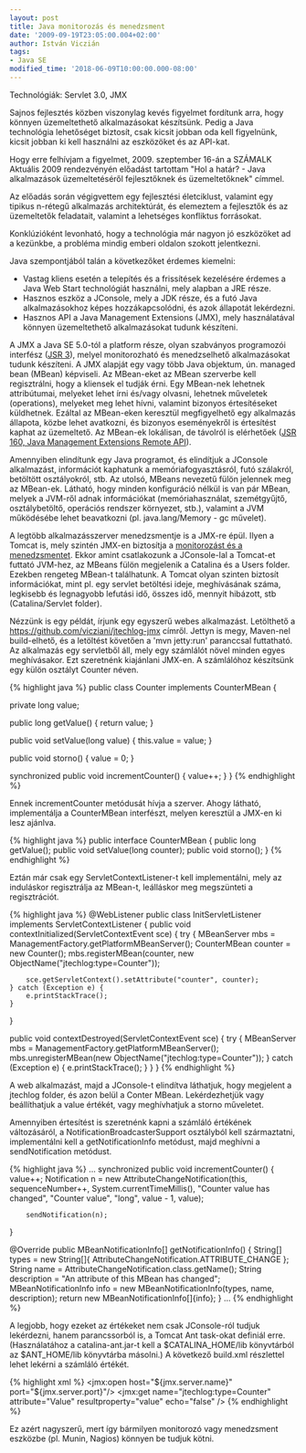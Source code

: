 ```yaml
---
layout: post
title: Java monitorozás és menedzsment
date: '2009-09-19T23:05:00.004+02:00'
author: István Viczián
tags:
- Java SE
modified_time: '2018-06-09T10:00:00.000-08:00'
---
```


Technológiák: Servlet 3.0, JMX

Sajnos fejlesztés közben viszonylag kevés figyelmet fordítunk arra, hogy
könnyen üzemeltethető alkalmazásokat készítsünk. Pedig a Java
technológia lehetőséget biztosít, csak kicsit jobban oda kell
figyelnünk, kicsit jobban ki kell használni az eszközöket és az API-kat.

Hogy erre felhívjam a figyelmet, 2009. szeptember 16-án a SZÁMALK
Aktuális 2009 rendezvényén előadást tartottam "Hol a határ? - Java
alkalmazások üzemeltetéséről fejlesztőknek és üzemeltetőknek" címmel.

Az előadás során végigvettem egy fejlesztési életciklust, valamint egy
tipikus n-rétegű alkalmazás architektúrát, és elemeztem a fejlesztők és
az üzemeltetők feladatait, valamint a lehetséges konfliktus forrásokat.

Konklúzióként levonható, hogy a technológia már nagyon jó eszközöket ad
a kezünkbe, a probléma mindig emberi oldalon szokott jelentkezni.

Java szempontjából talán a következőket érdemes kiemelni:

-   Vastag kliens esetén a telepítés és a frissítések kezelésére érdemes
    a Java Web Start technológiát használni, mely alapban a JRE része.
-   Hasznos eszköz a JConsole, mely a JDK része, és a futó Java
    alkalmazásokhoz képes hozzákapcsolódni, és azok állapotát
    lekérdezni.
-   Hasznos API a Java Management Extensions (JMX), mely használatával
    könnyen üzemeltethető alkalmazásokat tudunk készíteni.

A JMX a Java SE 5.0-tól a platform része, olyan szabványos programozói
interfész ([JSR 3](http://jcp.org/en/jsr/detail?id=3)), melyel
monitorozható és menedzselhető alkalmazásokat tudunk készíteni. A JMX
alapját egy vagy több Java objektum, ún. managed bean (MBean) képviseli.
Az MBean-eket az MBean szerverbe kell regisztrálni, hogy a kliensek el
tudják érni. Egy MBean-nek lehetnek attribútumai, melyeket lehet írni
és/vagy olvasni, lehetnek műveletek (operations), melyeket meg lehet
hívni, valamint bizonyos értesítéseket küldhetnek. Ezáltal az MBean-eken
keresztül megfigyelhető egy alkalmazás állapota, közbe lehet avatkozni,
és bizonyos eseményekről is értesítést kaphat az üzemeltető. Az MBean-ek
lokálisan, de távolról is elérhetőek ([JSR 160, Java Management
Extensions Remote API](http://jcp.org/en/jsr/detail?id=160)).

Amennyiben elindítunk egy Java programot, és elindítjuk a JConsole
alkalmazást, információt kaphatunk a memóriafogyasztásról, futó
szálakról, betöltött osztályokról, stb. Az utolsó, MBeans nevezetű fülön
jelennek meg az MBean-ek. Látható, hogy minden konfiguráció nélkül is
van pár MBean, melyek a JVM-ről adnak információkat (memóriahasználat,
szemétgyűjtő, osztálybetöltő, operációs rendszer környezet, stb.),
valamint a JVM működésébe lehet beavatkozni (pl. java.lang/Memory - gc
művelet).

A legtöbb alkalmazásszerver menedzsmentje is a JMX-re épül. Ilyen a
Tomcat is, mely szintén JMX-en biztosítja a [monitorozást és a
menedzsmentet](http://tomcat.apache.org/tomcat-6.0-doc/monitoring.html).
Ekkor amint csatlakozunk a JConsole-lal a Tomcat-et futtató JVM-hez, az
MBeans fülön megjelenik a Catalina és a Users folder. Ezekben rengeteg
MBean-t találhatunk. A Tomcat olyan szinten biztosít információkat, mint
pl. egy servlet betöltési ideje, meghívásának száma, legkisebb és
legnagyobb lefutási idő, összes idő, mennyit hibázott, stb
(Catalina/Servlet folder).

Nézzünk is egy példát, írjunk egy egyszerű webes alkalmazást. Letölthető
a <https://github.com/vicziani/jtechlog-jmx> címről. Jettyn is megy,
Maven-nel build-elhető, és a letöltést követően a 'mvn jetty:run'
paranccsal futtatható. Az alkalmazás egy servletből áll, mely egy
számlálót növel minden egyes meghívásakor. Ezt szeretnénk kiajánlani
JMX-en. A számlálóhoz készítsünk egy külön osztályt Counter néven.

{% highlight java %}
public class Counter
    implements CounterMBean {

private long value;

public long getValue() {
    return value;
}

public void setValue(long value) {
    this.value = value;
}

public void storno() {
    value = 0;
}

synchronized public void incrementCounter() {
    value++;
}
}
{% endhighlight %}

Ennek incrementCounter metódusát hívja a szerver. Ahogy látható,
implementálja a CounterMBean interfészt, melyen keresztül a JMX-en ki
lesz ajánlva.

{% highlight java %}
public interface CounterMBean {
public long getValue();
public void setValue(long counter);
public void storno();
}
{% endhighlight %}

Eztán már csak egy ServletContextListener-t kell implementálni, mely az
induláskor regisztrálja az MBean-t, leálláskor meg megszünteti a
regisztrációt.

{% highlight java %}
@WebListener
public class InitServletListener implements ServletContextListener {
public void contextInitialized(ServletContextEvent sce) {
    try {
        MBeanServer mbs = ManagementFactory.getPlatformMBeanServer();
        CounterMBean counter = new Counter();
        mbs.registerMBean(counter,
    new ObjectName("jtechlog:type=Counter"));

        sce.getServletContext().setAttribute("counter", counter);
    } catch (Exception e) {
        e.printStackTrace();
    }
}

public void contextDestroyed(ServletContextEvent sce) {
    try {
     MBeanServer mbs = ManagementFactory.getPlatformMBeanServer();
     mbs.unregisterMBean(new ObjectName("jtechlog:type=Counter"));
    } catch (Exception e) {
        e.printStackTrace();
    }
}
}
{% endhighlight %}

A web alkalmazást, majd a JConsole-t elindítva láthatjuk, hogy megjelent
a jtechlog folder, és azon belül a Conter MBean. Lekérdezhetjük vagy
beállíthatjuk a value értékét, vagy meghívhatjuk a storno műveletet.

Amennyiben értesítést is szeretnénk kapni a számláló értékének
változásáról, a NotificationBroadcasterSupport osztályból kell
származtatni, implementálni kell a getNotificationInfo metódust, majd
meghívni a sendNotification metódust.

{% highlight java %}
...
synchronized public void incrementCounter() {
    value++;
    Notification n =
        new AttributeChangeNotification(this,
        sequenceNumber++,
        System.currentTimeMillis(),
        "Counter value has changed",
        "Counter value",
        "long",
        value - 1,
        value);

        sendNotification(n);
}

@Override
public MBeanNotificationInfo[] getNotificationInfo() {
    String[] types = new String[]{
        AttributeChangeNotification.ATTRIBUTE_CHANGE
    };
    String name = AttributeChangeNotification.class.getName();
    String description = "An attribute of this MBean has changed";
    MBeanNotificationInfo info =
            new MBeanNotificationInfo(types, name, description);
    return new MBeanNotificationInfo[]{info};
}
...
{% endhighlight %}

A legjobb, hogy ezeket az értékeket nem csak JConsole-ról tudjuk
lekérdezni, hanem parancssorból is, a Tomcat Ant task-okat definiál
erre. (Használatához a catalina-ant.jar-t kell a \$CATALINA\_HOME/lib
könyvtárból az \$ANT\_HOME/lib könyvtárba másolni.) A következő
build.xml részlettel lehet lekérni a számláló értékét.

{% highlight xml %}
<jmx:open
host="${jmx.server.name}"
port="${jmx.server.port}"/>
<jmx:get
name="jtechlog:type=Counter"
attribute="Value"
resultproperty="value"
echo="false"
/>
<echo message="${value}" />
{% endhighlight %}

Ez azért nagyszerű, mert így bármilyen monitorozó vagy menedzsment
eszközbe (pl. Munin, Nagios) könnyen be tudjuk kötni.
